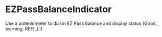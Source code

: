 # EZPassBalanceIndicator
Use a poteniometer to dial in EZ Pass balance and display status (Good, warning, REFILL!)
